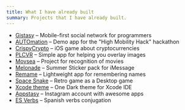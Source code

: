 ```yaml
---
title: What I have already built
summary: Projects that I have already built.
---
```


- <a href="https://angel.co/company/gistasy" rel="noopener norefferer" target="_blank">Gistasy</a> – Mobile-first social network for programmers
- <a href="https://github.com/ilyagru/AUTOmation" rel="noopener norefferer" target="_blank">AUTOmation</a> – Demo app for the "High Mobility Hack" hackathon
- <a href="https://ilyagru.com/crispycrypto" rel="noopener norefferer" target="_blank">CrispyCrypto</a> – iOS game about cryptocurrencies
- <a href="https://itunes.apple.com/us/app/plcvr/id1415539332" rel="noopener norefferer" target="_blank">PLCVR</a> – Simple app for helping you overlay images
- <a href="https://github.com/ilyagru/Movsea" rel="noopener norefferer" target="_blank">Movsea</a> – Project for recognition of movies
- <a href="https://ilyagru.com/melonade" rel="noopener norefferer" target="_blank">Melonade</a> – Summer Sticker pack for iMessage
- <a href="https://ilyagru.com/remame/" rel="noopener norefferer" target="_blank">Remame</a> – Lightweight app for remembering names
- <a href="https://github.com/ilyagru/Space-Snake" rel="noopener norefferer" target="_blank">Space Snake</a> – Retro game as a Desktop game
- <a href="https://github.com/ilyagru/one-dark-light-xcode-theme" rel="noopener norefferer" target="_blank">Xcode theme</a> – One Dark theme for Xcode IDE
- <a href="https://instagram.com/appstasy" rel="noopener norefferer" target="_blank">Appstasy</a> – Instagram account with awesome apps
- <a href="https://ilyagru.com/es-verbs" rel="noopener norefferer" target="_blank">ES Verbs</a> – Spanish verbs conjugation

